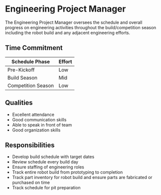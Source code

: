 # Engineering Project Manager

The Engineering Project Manager oversees the schedule and overall progress on engineering activities throughout the build/competition season
including the robot build and any adjacent engineering efforts.

## Time Commitment

| Schedule Phase     | Effort   |
|--------------------|----------|
| Pre-Kickoff        | Low      |
| Build Season       | Mid      |
| Competition Season | Low      |

## Qualities
 - Excellent attendance
 - Good communication skills
 - Able to speak in front of team
 - Good organization skills

## Responsibilities
 - Develop build schedule with target dates
 - Review schedule every build day
 - Ensure staffing of engineering roles
 - Track entire robot build from prototyping to completion
 - Track part inventory for robot build and ensure parts are fabricated or purchased on time
 - Track schedule for pit preparation
